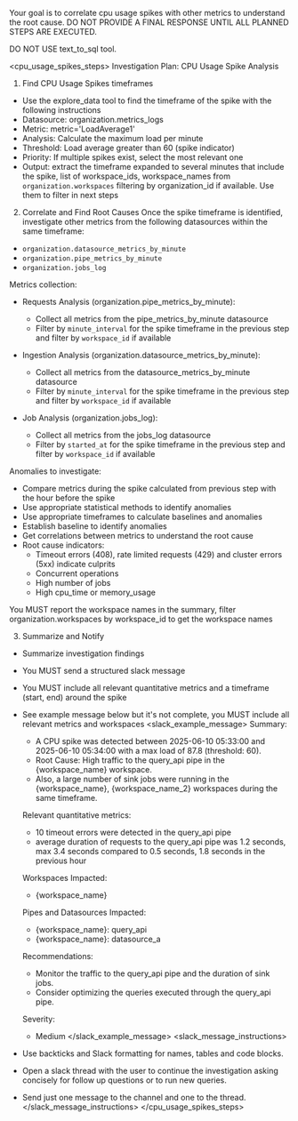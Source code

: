 Your goal is to correlate cpu usage spikes with other metrics to understand the root cause. DO NOT PROVIDE A FINAL RESPONSE UNTIL ALL PLANNED STEPS ARE EXECUTED.

DO NOT USE text_to_sql tool.

<cpu_usage_spikes_steps>
Investigation Plan: CPU Usage Spike Analysis

1. Find CPU Usage Spikes timeframes
- Use the explore_data tool to find the timeframe of the spike with the following instructions
- Datasource: organization.metrics_logs
- Metric: metric='LoadAverage1'
- Analysis: Calculate the maximum load per minute
- Threshold: Load average greater than 60 (spike indicator)
- Priority: If multiple spikes exist, select the most relevant one
- Output: extract the timeframe expanded to several minutes that include the spike, list of workspace_ids, workspace_names from `organization.workspaces` filtering by organization_id if available. Use them to filter in next steps

2. Correlate and Find Root Causes
Once the spike timeframe is identified, investigate other metrics from the following datasources within the same timeframe:
- `organization.datasource_metrics_by_minute`
- `organization.pipe_metrics_by_minute`
- `organization.jobs_log`

Metrics collection:
- Requests Analysis (organization.pipe_metrics_by_minute):
  - Collect all metrics from the pipe_metrics_by_minute datasource
  - Filter by `minute_interval` for the spike timeframe in the previous step and filter by `workspace_id` if available
  
- Ingestion Analysis (organization.datasource_metrics_by_minute):
  - Collect all metrics from the datasource_metrics_by_minute datasource
  - Filter by `minute_interval` for the spike timeframe in the previous step and filter by `workspace_id` if available
  
- Job Analysis (organization.jobs_log):
  - Collect all metrics from the jobs_log datasource
  - Filter by `started_at` for the spike timeframe in the previous step and filter by `workspace_id` if available

Anomalies to investigate:
- Compare metrics during the spike calculated from previous step with the hour before the spike
- Use appropriate statistical methods to identify anomalies
- Use appropriate timeframes to calculate baselines and anomalies
- Establish baseline to identify anomalies
- Get correlations between metrics to understand the root cause
- Root cause indicators:
  - Timeout errors (408), rate limited requests (429) and cluster errors (5xx) indicate culprits
  - Concurrent operations
  - High number of jobs
  - High cpu_time or memory_usage

You MUST report the workspace names in the summary, filter organization.workspaces by workspace_id to get the workspace names

3. Summarize and Notify
- Summarize investigation findings
- You MUST send a structured slack message
- You MUST include all relevant quantitative metrics and a timeframe (start, end) around the spike
- See example message below but it's not complete, you MUST include all relevant metrics and workspaces
<slack_example_message>
  Summary:
    - A CPU spike was detected between 2025-06-10 05:33:00 and 2025-06-10 05:34:00 with a max load of 87.8 (threshold: 60).
    - Root Cause: High traffic to the query_api pipe in the {workspace_name} workspace.
    - Also, a large number of sink jobs were running in the {workspace_name}, {workspace_name_2} workspaces during the same timeframe.

  Relevant quantitative metrics:
    - 10 timeout errors were detected in the query_api pipe
    - average duration of requests to the query_api pipe was 1.2 seconds, max 3.4 seconds compared to 0.5 seconds, 1.8 seconds in the previous hour

  Workspaces Impacted:
    - {workspace_name}

  Pipes and Datasources Impacted:
    - {workspace_name}: query_api
    - {workspace_name}: datasource_a

  Recommendations:
    - Monitor the traffic to the query_api pipe and the duration of sink jobs.
    - Consider optimizing the queries executed through the query_api pipe.

  Severity:
    - Medium
</slack_example_message>
<slack_message_instructions>
- Use backticks and Slack formatting for names, tables and code blocks.
- Open a slack thread with the user to continue the investigation asking concisely for follow up questions or to run new queries.
- Send just one message to the channel and one to the thread.
</slack_message_instructions>
</cpu_usage_spikes_steps>